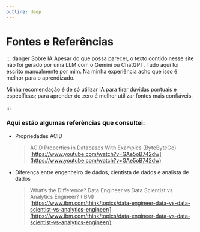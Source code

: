 ```yaml
---
outline: deep
---
```


# Fontes e Referências



::: danger Sobre IA
Apesar do que possa parecer, o texto contido nesse site não foi gerado por uma LLM com o Gemini ou ChatGPT. Tudo aqui foi escrito manualmente por mim. Na minha experiência acho que isso é melhor para o aprendizado. 

Minha recomendação é de só utilizar IA para tirar dúvidas pontuais e específicas; para aprender do zero é melhor utilizar fontes mais confiáveis. 

:::



### Aqui estão algumas referências que consultei: 


- Propriedades ACID
	> ACID Properties in Databases With Examples  (ByteByteGo) [https://www.youtube.com/watch?v=GAe5oB742dw](https://www.youtube.com/watch?v=GAe5oB742dw)


- Diferença entre engenheiro de dados, cientista de dados e analista de dados
	> What’s the Difference? Data Engineer vs Data Scientist vs Analytics Engineer? (IBM) [https://www.ibm.com/think/topics/data-engineer-data-vs-data-scientist-vs-analytics-engineer/](https://www.ibm.com/think/topics/data-engineer-data-vs-data-scientist-vs-analytics-engineer/)




  